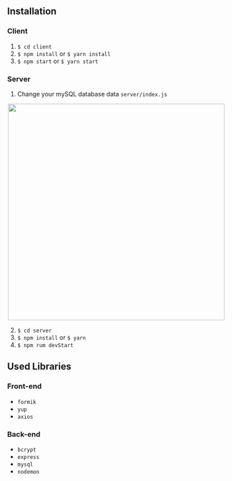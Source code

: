 
## Installation

### Client

  1. `$ cd client`
  2. `$ npm install` or `$ yarn install`
  3. `$ npm start` or `$ yarn start`
  
### Server

  1. Change your mySQL database data `server/index.js`
  
  <p align="center">
    <img src="client/src/assets/to_readme/db.png" width="500px">
  </p>

  
  
  2. `$ cd server`
  3. `$ npm install` or `$ yarn`
  4. `$ npm rum devStart`

## Used Libraries


### Front-end
+ `formik` 
+ `yup` 
+ `axios` 

### Back-end

+ `bcrypt ` 
+ `express`
+ `mysql`
+ `nodemon`
